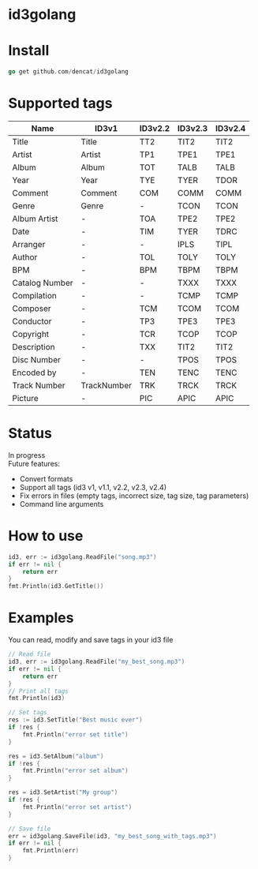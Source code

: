 # id3golang

# Install

```go 
go get github.com/dencat/id3golang
```

# Supported tags

| Name              | ID3v1       | ID3v2.2 | ID3v2.3 | ID3v2.4 |
|-------------------|-------------|---------|---------|---------|
| Title             | Title       | TT2     | TIT2    | TIT2    |
| Artist            | Artist      | TP1     | TPE1    | TPE1    |
| Album             | Album       | TOT     | TALB    | TALB    |
| Year              | Year        | TYE     | TYER    | TDOR    |
| Comment           | Comment     | COM     | COMM    | COMM    |
| Genre             | Genre       | -       | TCON    | TCON    |
| Album Artist      | -           | TOA     | TPE2    | TPE2    | 
| Date              | -           | TIM     | TYER    | TDRC    |
| Arranger          | -           | -       | IPLS    | TIPL    |
| Author            | -           | TOL     | TOLY    | TOLY    |
| BPM               | -           | BPM     | TBPM    | TBPM    |
| Catalog Number    | -           | -       | TXXX    | TXXX    |
| Compilation       | -           | -       | TCMP    | TCMP    |
| Composer          | -           | TCM     | TCOM    | TCOM    |
| Conductor         | -           | TP3     | TPE3    | TPE3    |
| Copyright         | -           | TCR     | TCOP    | TCOP    |
| Description       | -           | TXX     | TIT2    | TIT2    |
| Disc Number       | -           | -       | TPOS    | TPOS    |
| Encoded by        | -           | TEN     | TENC    | TENC    |
| Track Number      | TrackNumber | TRK     | TRCK    | TRCK    |  
| Picture           | -           | PIC     | APIC    | APIC    |
       

# Status 
In progress  
Future features:
*  Convert formats
*  Support all tags (id3 v1, v1.1, v2.2, v2.3, v2.4)
*  Fix errors in files (empty tags, incorrect size, tag size, tag parameters)
*  Command line arguments 

# How to use

```go
id3, err := id3golang.ReadFile("song.mp3")
if err != nil {
	return err
}
fmt.Println(id3.GetTitle())
```

# Examples 

You can read, modify and save tags in your id3 file
```go
// Read file
id3, err := id3golang.ReadFile("my_best_song.mp3")
if err != nil {
	return err
}
// Print all tags
fmt.Println(id3)

// Set tags 
res := id3.SetTitle("Best music ever")
if !res {
	fmt.Println("error set title")
} 

res = id3.SetAlbum("album")
if !res {
	fmt.Println("error set album")
} 

res = id3.SetArtist("My group")
if !res {
	fmt.Println("error set artist")
} 

// Save file
err = id3golang.SaveFile(id3, "my_best_song_with_tags.mp3")
if err != nil {
	fmt.Println(err)
}
```